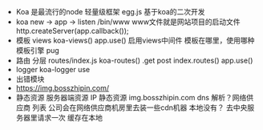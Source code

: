 - Koa 是最流行的node 轻量级框架
egg.js 基于koa的二次开发
- koa new -> app -> listen
    /bin/www
    www文件就是网站项目的启动文件
    http.createServer(app.callback());
- 模板
    views
    koa-views()
    app.use() 启用views中间件
    模板在哪里，使用哪种模板引擎 pug
- 路由 分层
    routes/index.js
    koa-routes()
    .get post
    index.routes()
    app.use()
- logger
    koa-logger use
- 出错模块
- https://img.bosszhipin.com/
- 静态资源 服务器端资源
IP
静态资源
img.bosszhipin.com
dns 解析？网络供应商 列表
公司会在网络供应商机房里去装一些cdn机器
本地没有？ 去中央服务器里请求一次 缓存在本地
